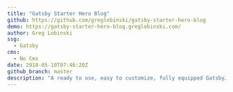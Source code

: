 ```yaml
---
title: "Gatsby Starter Hero Blog"
github: https://github.com/greglobinski/gatsby-starter-hero-blog
demo: https://gatsby-starter-hero-blog.greglobinski.com/
author: Greg Lobinski
ssg:
  - Gatsby
cms:
  - No Cms
date: 2018-05-10T07:46:20Z
github_branch: master
description: "A ready to use, easy to customize, fully equipped GatsbyJS starter with a 'Hero' section on the home page."
---
```

